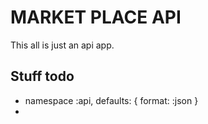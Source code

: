 # MARKET PLACE API

This all is just an api app.

## Stuff todo
- namespace :api, defaults: { format: :json }
-
